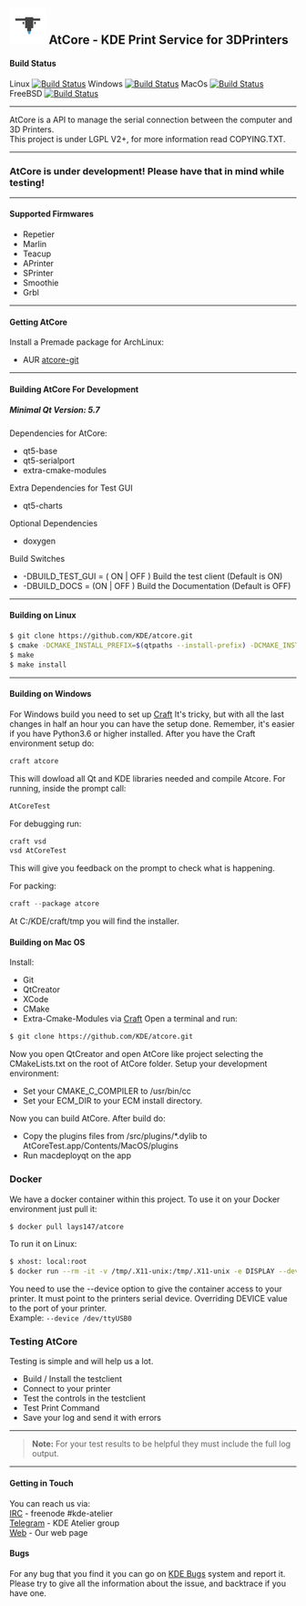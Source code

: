 ![Logo](testclient/AtCoreTest.png) AtCore - KDE Print Service for 3DPrinters
----
#### Build Status
Linux [![Build Status](https://build.kde.org/job/Extragear%20atcore%20kf5-qt5%20SUSEQt5.9/badge/icon)](https://build.kde.org/job/Extragear%20atcore%20kf5-qt5%20SUSEQt5.9/) Windows [![Build Status](https://binary-factory.kde.org/job/atcore-master-win32/badge/icon)](https://binary-factory.kde.org/job/atcore-master-win32/) MacOs [![Build Status](https://binary-factory.kde.org/job/atcore-master-macos/badge/icon)](https://binary-factory.kde.org/job/atcore-master-macos/) FreeBSD [![Build Status](https://build.kde.org/job/Extragear%20atcore%20kf5-qt5%20FreeBSDQt5.9/badge/icon)](https://build.kde.org/job/Extragear%20atcore%20kf5-qt5%20FreeBSDQt5.9/)

----

AtCore is a API to manage the serial connection between the computer and 3D Printers.<br/>
This project is under LGPL V2+, for more information read COPYING.TXT.

----
### AtCore is under development! Please have that in mind while testing!
----
#### Supported Firmwares
 - Repetier
 - Marlin
 - Teacup
 - APrinter
 - SPrinter
 - Smoothie
 - Grbl
 ---
#### Getting AtCore

Install a Premade package for ArchLinux:
 - AUR [atcore-git](https://aur.archlinux.org/packages/atcore-git/)
---
#### Building AtCore For Development
##### Minimal Qt Version: 5.7

Dependencies for AtCore:
 - qt5-base
 - qt5-serialport
 - extra-cmake-modules

Extra Dependencies for Test GUI
 - qt5-charts

Optional Dependencies
 - doxygen

Build Switches
 - -DBUILD_TEST_GUI = ( ON | OFF )  Build the test client (Default is ON)
 - -DBUILD_DOCS = (ON | OFF ) Build the Documentation (Default is OFF)

----
#### Building on Linux
```bash
$ git clone https://github.com/KDE/atcore.git
$ cmake -DCMAKE_INSTALL_PREFIX=$(qtpaths --install-prefix) -DCMAKE_INSTALL_LIBDIR=lib CMakeLists.txt
$ make
$ make install
```
----
#### Building on Windows

For Windows build you need to set up [Craft](https://community.kde.org/Guidelines_and_HOWTOs/Build_from_source/Windows)
It's tricky, but with all the last changes in half an hour you can have the setup done.
Remember, it's easier if you have Python3.6 or higher installed.
After you have the Craft environment setup do:
```powershell
craft atcore
```
This will dowload all Qt and KDE libraries needed and compile Atcore.
For running, inside the prompt call:
```powershell
AtCoreTest
```
For debugging run:
```powershell
craft vsd
vsd AtCoreTest
```
This will give you feedback on the prompt to check what is happening.

For packing:
```powershell
craft --package atcore
```
At C:/KDE/craft/tmp you will find the installer.

#### Building on Mac OS
Install:
 - Git
 - QtCreator
 - XCode
 - CMake
 - Extra-Cmake-Modules via [Craft](https://community.kde.org/Guidelines_and_HOWTOs/Build_from_source/Mac)
Open a terminal and run:
```bash
$ git clone https://github.com/KDE/atcore.git
```
Now you open QtCreator and open AtCore like project selecting the CMakeLists.txt on the root of AtCore folder.
Setup your development environment:
 - Set your CMAKE_C_COMPILER to /usr/bin/cc
 - Set your ECM_DIR to your ECM install directory.

Now you can build AtCore.
After build do:
 - Copy the plugins files from <buildpath>/src/plugins/*.dylib to AtCoreTest.app/Contents/MacOS/plugins
 - Run macdeployqt on the app

### Docker
We have a docker container within this project. To use it on your Docker environment just pull it:
```bash
$ docker pull lays147/atcore
```
To run it on Linux:
```bash
$ xhost: local:root
$ docker run --rm -it -v /tmp/.X11-unix:/tmp/.X11-unix -e DISPLAY --device DEVICE lays147/atcore:latest
```

You need to use the --device option to give the container access to your printer. It must point to the printers serial device.
Overriding DEVICE value to the port of your printer.
<br/>
Example: ```--device /dev/ttyUSB0```

### Testing AtCore

Testing is simple and will help us a lot.
  - Build / Install the testclient
  - Connect to your printer
  - Test the controls in the testclient
  - Test Print Command
  - Save your log and send it with errors
  
---
 > **Note:**
 > For your test results to be helpful they must include the full log output.

---
#### Getting in Touch
You can reach us via: <br/>
[IRC] - freenode #kde-atelier <br/>
[Telegram] - KDE Atelier group <br/>
[Web] - Our web page
#### Bugs
For any bug that you find it you can go on [KDE Bugs] system and report it. Please try to give all the information about the issue, and backtrace if you have one.

[IRC]: https://webchat.freenode.net/
[Telegram]: telegram.me/KDEAtelier
[KDE Bugs]: https://bugs.kde.org/enter_bug.cgi?product=Atelier
[Web]: https://atelier.kde.org
